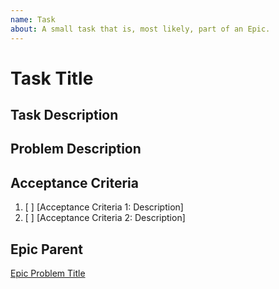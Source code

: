 ```yaml
---
name: Task
about: A small task that is, most likely, part of an Epic.
---
```


<!-- Issue title should mirror the Task Title. -->

# Task Title

## Task Description

## Problem Description

## Acceptance Criteria

1. [ ] [Acceptance Criteria 1: Description]
2. [ ] [Acceptance Criteria 2: Description]

## Epic Parent

<!-- The link below should link to its Epic Parent. -->

[Epic Problem Title](https://github.com/LucasOliveiraSimao/Cabo-Josias-Informa/issues/7)